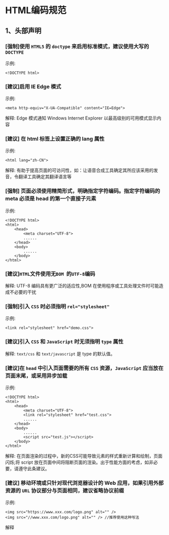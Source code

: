 # HTML编码规范

## 1、头部声明


### [强制]使用 `HTML5` 的 `doctype` 来启用标准模式，建议使用大写的 `DOCTYPE`
示例:
```
<!DOCTYPE html>
```

### [建议]启用 IE Edge 模式
示例:
```
<meta http-equiv="X-UA-Compatible" content="IE=Edge">
```
解释:
Edge 模式通知 Windows Internet Explorer 以最高级别的可用模式显示内容

### [建议] 在 html 标签上设置正确的 lang 属性
示例:
```
<html lang="zh-CN">
```
解释:
有助于提高页面的可访问性，如：让语音合成工具确定其所应该采用的发音，令翻译工具确定其翻译语言等

### [强制] 页面必须使用精简形式，明确指定字符编码。指定字符编码的 meta 必须是 head 的第一个直接子元素
示例:
```
<!DOCTYPE html>
<html>
    <head>
        <meta charset="UTF-8">
        ......
    </head>
    <body>
        ......
    </body>
</html>
```

### [建议]`HTML`文件使用无`BOM `的`UTF-8`编码
解释:
UTF-8 编码具有更广泛的适应性,BOM 在使用程序或工具处理文件时可能造成不必要的干扰

### [强制]引入 `CSS` 时必须指明 `rel="stylesheet"`
示例:
```
<link rel="stylesheet" href="demo.css">
```

### [建议]引入 `CSS` 和 `JavaScript` 时无须指明 `type` 属性
解释:
`text/css` 和 `text/javascript` 是 type 的默认值。

### [建议]在 `head` 中引入页面需要的所有 `CSS` 资源，`JavaScript` 应当放在页面末尾，或采用异步加载
示例:
```
<!DOCTYPE html>
<html>
    <head>
        <meta charset="UTF-8">
        <link rel="stylesheet" href="test.css">
        ......
    </head>
    <body>
        ......
        <script src="test.js"></script>
    </body>
</html>
```
解释:
在页面渲染的过程中，新的CSS可能导致元素的样式重新计算和绘制，页面闪烁;将 script 放在页面中间将阻断页面的渲染。出于性能方面的考虑，如非必要，请遵守此条建议。

### [建议] 移动环境或只针对现代浏览器设计的 Web 应用，如果引用外部资源的 `URL` 协议部分与页面相同，建议省略协议前缀
示例:
```
<img src="https://www.xxx.com/logo.png" alt="" /> 
<img src="//www.xxx.com/logo.png" alt="" /> //推荐使用这种写法
```
解释
